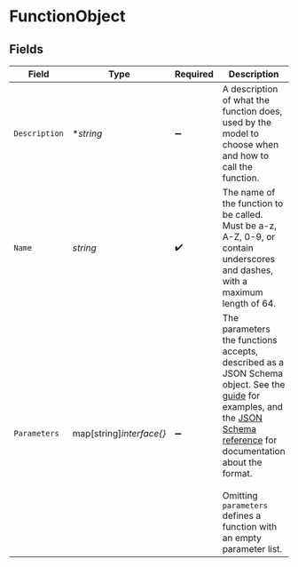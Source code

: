 # FunctionObject


## Fields

| Field                                                                                                                                                                                                                                                                                                                                                 | Type                                                                                                                                                                                                                                                                                                                                                  | Required                                                                                                                                                                                                                                                                                                                                              | Description                                                                                                                                                                                                                                                                                                                                           |
| ----------------------------------------------------------------------------------------------------------------------------------------------------------------------------------------------------------------------------------------------------------------------------------------------------------------------------------------------------- | ----------------------------------------------------------------------------------------------------------------------------------------------------------------------------------------------------------------------------------------------------------------------------------------------------------------------------------------------------- | ----------------------------------------------------------------------------------------------------------------------------------------------------------------------------------------------------------------------------------------------------------------------------------------------------------------------------------------------------- | ----------------------------------------------------------------------------------------------------------------------------------------------------------------------------------------------------------------------------------------------------------------------------------------------------------------------------------------------------- |
| `Description`                                                                                                                                                                                                                                                                                                                                         | **string*                                                                                                                                                                                                                                                                                                                                             | :heavy_minus_sign:                                                                                                                                                                                                                                                                                                                                    | A description of what the function does, used by the model to choose when and how to call the function.                                                                                                                                                                                                                                               |
| `Name`                                                                                                                                                                                                                                                                                                                                                | *string*                                                                                                                                                                                                                                                                                                                                              | :heavy_check_mark:                                                                                                                                                                                                                                                                                                                                    | The name of the function to be called. Must be a-z, A-Z, 0-9, or contain underscores and dashes, with a maximum length of 64.                                                                                                                                                                                                                         |
| `Parameters`                                                                                                                                                                                                                                                                                                                                          | map[string]*interface{}*                                                                                                                                                                                                                                                                                                                              | :heavy_minus_sign:                                                                                                                                                                                                                                                                                                                                    | The parameters the functions accepts, described as a JSON Schema object. See the [guide](/docs/guides/text-generation/function-calling) for examples, and the [JSON Schema reference](https://json-schema.org/understanding-json-schema/) for documentation about the format.<br/><br/>Omitting `parameters` defines a function with an empty parameter list. |